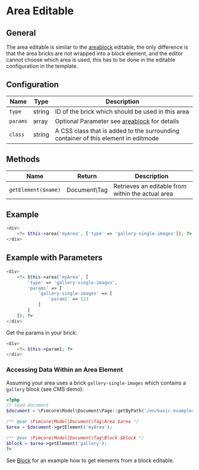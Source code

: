 # Area Editable

## General
The area editable is similar to the [areablock](./02_Areablock/README.md) editable, the only difference is that the area bricks are not wrapped 
into a block element, and the editor cannot choose which area is used, this has to be done in the editable configuration in the template.

## Configuration

| Name     | Type    | Description                                                                                   |
|----------|---------|-----------------------------------------------------------------------------------------------|
| `type`   | string  | ID of the brick which should be used in this area                                             |
| `params` | array   | Optional Parameter see [areablock](./02_Areablock/README.md) for details                      |
| `class`  | string  | A CSS class that is added to the surrounding container of this element in editmode            |

## Methods

| Name                | Return        | Description                                                 |
|---------------------|---------------|-------------------------------------------------------------|
| `getElement($name)` | Document\Tag  | Retrieves an editable from within the actual area           |

## Example

```php
<div>
    <?= $this->area('myArea', ['type' => 'gallery-single-images']); ?>
</div>
```

## Example with Parameters

```php
<div>
    <?= $this->area('myArea', [
        'type' => 'gallery-single-images',
        'params' => [
            'gallery-single-images' => [
                'param1' => 123
            ]
        ]
    ]); ?>
</div>
```

Get the params in your brick:

```php
<div>
    <?= $this->param1; ?>
</div>
```


### Accessing Data Within an Area Element

Assuming your area uses a brick `gallery-single-images` which contains a `gallery` block (see CMS demo):

```php
<?php
// load document
$document = \Pimcore\Model\Document\Page::getByPath('/en/basic-examples/galleries');

/** @var \Pimcore\Model|Document\Tag\Area $area */
$area = $document->getElement('myArea');

/** @var \Pimcore\Model|Document\Tag\Block $block */
$block = $area->getElement('gallery');
?>
```

See [Block](./06_Block.md) for an example how to get elements from a block editable.
